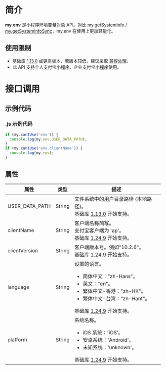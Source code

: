 
# 简介
**my.env** 是小程序环境变量对象 API。对比 [my.getSystemInfo](https://opendocs.alipay.com/mini/api/system-info) / [my.getSystemInfoSync](https://opendocs.alipay.com/mini/api/gawhvz)，my.env 在使用上更加轻量化。

## 使用限制

- 基础库 [1.13.0](https://opendocs.alipay.com/mini/framework/lib) 或更高版本，若版本较低，建议采取 [兼容处理](https://opendocs.alipay.com/mini/framework/compatibility)。
- 此 API 支持个人支付宝小程序、企业支付宝小程序使用。

# 接口调用

## 示例代码

### .js 示例代码
```javascript
if (my.canIUse('env')) {
  console.log(my.env.USER_DATA_PATH);
}
if (my.canIUse('env.clientName')) {
  console.log(my.env);
}
```

## 属性
| **属性** | **类型** | **描述** |
| --- | --- | --- |
| USER_DATA_PATH | String | 文件系统中的用户目录路径 (本地路径)。<br />基础库 [1.13.0](https://opendocs.alipay.com/mini/framework/lib) 开始支持。 |
| clientName | String | 客户端名称简写。<br />支付宝客户端为 'ap'。<br />基础库 [1.24.9](https://opendocs.alipay.com/mini/framework/lib) 开始支持。 |
| clientVersion | String | 客户端版本号。例如"10.2.6"。<br />基础库 [1.24.9](https://opendocs.alipay.com/mini/framework/lib) 开始支持。 |
| language | String | 设置的语言。<br /> <ul><li>简体中文："zh-Hans"。</li><li>英文："en"。</li><li>繁体中文-香港："zh-HK"。</li><li>繁体中文-台湾："zh-Hant"。</li></ul>基础库 [1.24.9](https://opendocs.alipay.com/mini/framework/lib) 开始支持。 |
| platform | String | 系统名称。<br /><ul><li>iOS 系统：'iOS'。</li><li>安卓系统：'Android'。</li><li>未知系统：'unknown'。</li></ul>基础库 [1.24.9](https://opendocs.alipay.com/mini/framework/lib) 开始支持。 |

